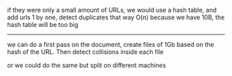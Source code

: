if they were only a small amount of URLs, we would use a hash table, and add urls 1 by one, detect duplicates that way O(n)
because we have 10B, the hash table will be too big

--------------
we can do a first pass on the document, create files of 1Gb based on the hash of the URL.
Then detect collisions inside each file

or we could do the same but split on different machines



